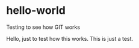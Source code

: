 # hello-world
Testing to see how GIT works

Hello, just to test how this works. This is just a test.
